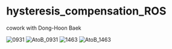 # hysteresis_compensation_ROS
cowork with Dong-Hoon Baek

![0931](https://user-images.githubusercontent.com/42211418/100967344-572c5880-3572-11eb-8613-b21a76f2cd75.png)
![AtoB_0931](https://user-images.githubusercontent.com/42211418/100967312-44198880-3572-11eb-81d3-63aa8dab6a1b.png)
![1463](https://user-images.githubusercontent.com/42211418/100967350-5abfdf80-3572-11eb-9136-7e11f1c98893.png)
![AtoB_1463](https://user-images.githubusercontent.com/42211418/100967331-4ed41d80-3572-11eb-9453-2796cc304f22.png)
